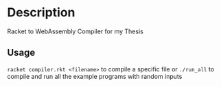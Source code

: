 # Description

Racket to WebAssembly Compiler for my Thesis

## Usage

`racket compiler.rkt <filename>` to compile a specific file or `./run_all` to compile and run all the example programs with random inputs
